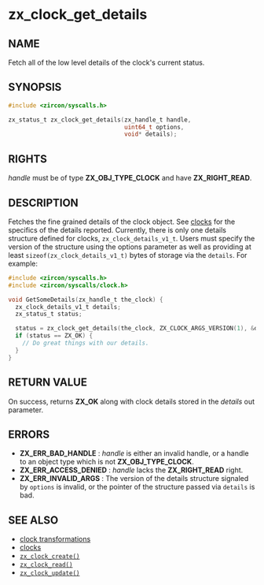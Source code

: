 # zx_clock_get_details

## NAME

<!-- Updated by update-docs-from-abigen, do not edit. -->

Fetch all of the low level details of the clock's current status.

## SYNOPSIS

<!-- Updated by update-docs-from-abigen, do not edit. -->

```c
#include <zircon/syscalls.h>

zx_status_t zx_clock_get_details(zx_handle_t handle,
                                 uint64_t options,
                                 void* details);
```

## RIGHTS

<!-- Updated by update-docs-from-abigen, do not edit. -->

*handle* must be of type **ZX_OBJ_TYPE_CLOCK** and have **ZX_RIGHT_READ**.

## DESCRIPTION

Fetches the fine grained details of the clock object.  See
[clocks](/docs/zircon/objects/clock.md) for the specifics of the details
reported.  Currently, there is only one details structure defined for clocks,
`zx_clock_details_v1_t`.  Users must specify the version of the structure using
the options parameter as well as providing at least
`sizeof(zx_clock_details_v1_t)` bytes of storage via the `details`.  For
example:

```c
#include <zircon/syscalls.h>
#include <zircon/syscalls/clock.h>

void GetSomeDetails(zx_handle_t the_clock) {
  zx_clock_details_v1_t details;
  zx_status_t status;

  status = zx_clock_get_details(the_clock, ZX_CLOCK_ARGS_VERSION(1), &details);
  if (status == ZX_OK) {
    // Do great things with our details.
  }
}
```

## RETURN VALUE

On success, returns **ZX_OK** along with clock details stored in the *details*
out parameter.

## ERRORS

 - **ZX_ERR_BAD_HANDLE** : *handle* is either an invalid handle, or a handle to
   an object type which is not **ZX_OBJ_TYPE_CLOCK**.
 - **ZX_ERR_ACCESS_DENIED** : *handle* lacks the **ZX_RIGHT_READ** right.
 - **ZX_ERR_INVALID_ARGS** : The version of the details structure signaled by
   `options` is invalid, or the pointer of the structure passed via `details` is bad.

## SEE ALSO

 - [clock transformations](/docs/zircon/clock_transformations.md)
 - [clocks](/docs/zircon/objects/clock.md)
 - [`zx_clock_create()`]
 - [`zx_clock_read()`]
 - [`zx_clock_update()`]

<!-- References updated by update-docs-from-abigen, do not edit. -->

[`zx_clock_create()`]: clock_create.md
[`zx_clock_read()`]: clock_read.md
[`zx_clock_update()`]: clock_update.md
